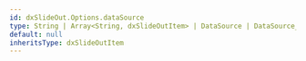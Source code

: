 ```yaml
---
id: dxSlideOut.Options.dataSource
type: String | Array<String, dxSlideOutItem> | DataSource | DataSource_Options
default: null
inheritsType: dxSlideOutItem
---
```

